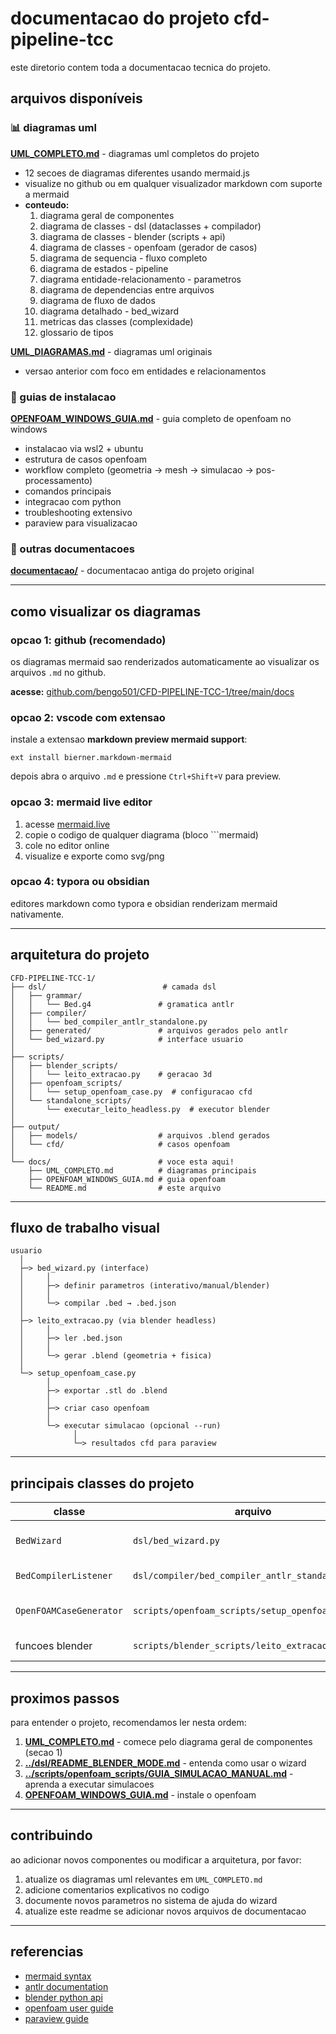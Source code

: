 # documentacao do projeto cfd-pipeline-tcc

este diretorio contem toda a documentacao tecnica do projeto.

## arquivos disponíveis

### 📊 diagramas uml

**[UML_COMPLETO.md](UML_COMPLETO.md)** - diagramas uml completos do projeto
- 12 secoes de diagramas diferentes usando mermaid.js
- visualize no github ou em qualquer visualizador markdown com suporte a mermaid
- **conteudo:**
  1. diagrama geral de componentes
  2. diagrama de classes - dsl (dataclasses + compilador)
  3. diagrama de classes - blender (scripts + api)
  4. diagrama de classes - openfoam (gerador de casos)
  5. diagrama de sequencia - fluxo completo
  6. diagrama de estados - pipeline
  7. diagrama entidade-relacionamento - parametros
  8. diagrama de dependencias entre arquivos
  9. diagrama de fluxo de dados
  10. diagrama detalhado - bed_wizard
  11. metricas das classes (complexidade)
  12. glossario de tipos

**[UML_DIAGRAMAS.md](UML_DIAGRAMAS.md)** - diagramas uml originais
- versao anterior com foco em entidades e relacionamentos

### 🐧 guias de instalacao

**[OPENFOAM_WINDOWS_GUIA.md](OPENFOAM_WINDOWS_GUIA.md)** - guia completo de openfoam no windows
- instalacao via wsl2 + ubuntu
- estrutura de casos openfoam
- workflow completo (geometria → mesh → simulacao → pos-processamento)
- comandos principais
- integracao com python
- troubleshooting extensivo
- paraview para visualizacao

### 📁 outras documentacoes

**[documentacao/](documentacao/)** - documentacao antiga do projeto original

---

## como visualizar os diagramas

### opcao 1: github (recomendado)
os diagramas mermaid sao renderizados automaticamente ao visualizar os arquivos `.md` no github.

**acesse:** [github.com/bengo501/CFD-PIPELINE-TCC-1/tree/main/docs](https://github.com/bengo501/CFD-PIPELINE-TCC-1/tree/main/docs)

### opcao 2: vscode com extensao
instale a extensao **markdown preview mermaid support**:
```
ext install bierner.markdown-mermaid
```

depois abra o arquivo `.md` e pressione `Ctrl+Shift+V` para preview.

### opcao 3: mermaid live editor
1. acesse [mermaid.live](https://mermaid.live)
2. copie o codigo de qualquer diagrama (bloco ```mermaid)
3. cole no editor online
4. visualize e exporte como svg/png

### opcao 4: typora ou obsidian
editores markdown como typora e obsidian renderizam mermaid nativamente.

---

## arquitetura do projeto

```
CFD-PIPELINE-TCC-1/
├── dsl/                          # camada dsl
│   ├── grammar/
│   │   └── Bed.g4               # gramatica antlr
│   ├── compiler/
│   │   └── bed_compiler_antlr_standalone.py
│   ├── generated/               # arquivos gerados pelo antlr
│   └── bed_wizard.py            # interface usuario
│
├── scripts/
│   ├── blender_scripts/
│   │   └── leito_extracao.py    # geracao 3d
│   ├── openfoam_scripts/
│   │   └── setup_openfoam_case.py  # configuracao cfd
│   └── standalone_scripts/
│       └── executar_leito_headless.py  # executor blender
│
├── output/
│   ├── models/                  # arquivos .blend gerados
│   └── cfd/                     # casos openfoam
│
└── docs/                        # voce esta aqui!
    ├── UML_COMPLETO.md          # diagramas principais
    ├── OPENFOAM_WINDOWS_GUIA.md # guia openfoam
    └── README.md                # este arquivo
```

---

## fluxo de trabalho visual

```
usuario
  │
  ├─> bed_wizard.py (interface)
  │     │
  │     ├─> definir parametros (interativo/manual/blender)
  │     │
  │     └─> compilar .bed → .bed.json
  │
  ├─> leito_extracao.py (via blender headless)
  │     │
  │     ├─> ler .bed.json
  │     │
  │     └─> gerar .blend (geometria + fisica)
  │
  └─> setup_openfoam_case.py
        │
        ├─> exportar .stl do .blend
        │
        ├─> criar caso openfoam
        │
        └─> executar simulacao (opcional --run)
              │
              └─> resultados cfd para paraview
```

---

## principais classes do projeto

| classe | arquivo | linhas | descricao |
|--------|---------|--------|-----------|
| `BedWizard` | `dsl/bed_wizard.py` | 1388 | interface usuario para criar/editar leitos |
| `BedCompilerListener` | `dsl/compiler/bed_compiler_antlr_standalone.py` | 350 | compila .bed para .bed.json |
| `OpenFOAMCaseGenerator` | `scripts/openfoam_scripts/setup_openfoam_case.py` | 890 | gera casos openfoam automaticamente |
| funcoes blender | `scripts/blender_scripts/leito_extracao.py` | 500 | cria geometria 3d com fisica |

---

## proximos passos

para entender o projeto, recomendamos ler nesta ordem:

1. **[UML_COMPLETO.md](UML_COMPLETO.md)** - comece pelo diagrama geral de componentes (secao 1)
2. **[../dsl/README_BLENDER_MODE.md](../dsl/README_BLENDER_MODE.md)** - entenda como usar o wizard
3. **[../scripts/openfoam_scripts/GUIA_SIMULACAO_MANUAL.md](../scripts/openfoam_scripts/GUIA_SIMULACAO_MANUAL.md)** - aprenda a executar simulacoes
4. **[OPENFOAM_WINDOWS_GUIA.md](OPENFOAM_WINDOWS_GUIA.md)** - instale o openfoam

---

## contribuindo

ao adicionar novos componentes ou modificar a arquitetura, por favor:

1. atualize os diagramas uml relevantes em `UML_COMPLETO.md`
2. adicione comentarios explicativos no codigo
3. documente novos parametros no sistema de ajuda do wizard
4. atualize este readme se adicionar novos arquivos de documentacao

---

## referencias

- [mermaid syntax](https://mermaid.js.org/intro/)
- [antlr documentation](https://www.antlr.org/)
- [blender python api](https://docs.blender.org/api/current/)
- [openfoam user guide](https://www.openfoam.com/documentation/user-guide)
- [paraview guide](https://www.paraview.org/Wiki/ParaView/Users_Guide)

